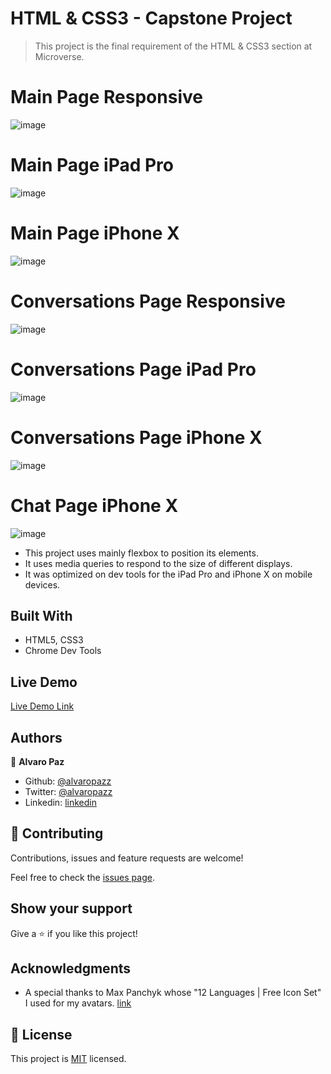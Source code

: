 # HTML & CSS3 - Capstone Project
> This project is the final requirement of the HTML & CSS3 section at Microverse.

# Main Page Responsive
![image](https://user-images.githubusercontent.com/58086801/77110313-632bb680-69f3-11ea-947f-0ce17ce2ad8e.png)
# Main Page iPad Pro
![image](https://user-images.githubusercontent.com/58086801/77110339-6fb00f00-69f3-11ea-80a1-1f6b2c7ecf47.png)
# Main Page iPhone X
![image](https://user-images.githubusercontent.com/58086801/77110359-79397700-69f3-11ea-8e6c-e39d0f5c3406.png)
# Conversations Page Responsive
![image](https://user-images.githubusercontent.com/58086801/77110431-93735500-69f3-11ea-8bc6-d80e79bffef6.png)
# Conversations Page iPad Pro
![image](https://user-images.githubusercontent.com/58086801/77110463-9e2dea00-69f3-11ea-87af-b20de49a785c.png)
# Conversations Page iPhone X
![image](https://user-images.githubusercontent.com/58086801/77110505-ac7c0600-69f3-11ea-831d-138b9609f8cc.png)
# Chat Page iPhone X
![image](https://user-images.githubusercontent.com/58086801/77110537-b7cf3180-69f3-11ea-9dee-71cdb2952efc.png)


- This project uses mainly flexbox to position its elements.
- It uses media queries to respond to the size of different displays.
- It was optimized on dev tools for the iPad Pro and iPhone X on mobile devices.

## Built With

- HTML5, CSS3
- Chrome Dev Tools

## Live Demo

[Live Demo Link](https://rawcdn.githack.com/alvaropazz/HTML-CSS3---Capstone-Project/6cea5c154d3815c80889966a2e2aca0bb82e8dd5/index.html)

## Authors

👤 **Alvaro Paz**

- Github: [@alvaropazz](https://github.com/alvaropazz)
- Twitter: [@alvaropazz](https://twitter.com/alvaropazz)
- Linkedin: [linkedin](https://www.linkedin.com/in/alvaropaz/)

## 🤝 Contributing

Contributions, issues and feature requests are welcome!

Feel free to check the [issues page](https://github.com/alvaropazz/HTML-CSS3---Capstone-Project/issues).

## Show your support

Give a ⭐️ if you like this project!

## Acknowledgments

- A special thanks to Max Panchyk whose "12 Languages | Free Icon Set" I used for my avatars. [link](https://dribbble.com/shots/4586734-12-Languages-Free-Icon-Set)

## 📝 License

This project is [MIT](lic.url) licensed.
